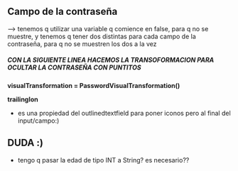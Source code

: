 
## Campo de la contraseña 

--> tenemos q utilizar una variable q comience en false, para q no se muestre, y
tenemos q tener dos distintas para cada campo de la contraseña, para q no se muestren los dos a la vez

##### CON LA SIGUIENTE LINEA HACEMOS LA TRANSOFORMACION PARA OCULTAR LA CONTRASEÑA CON PUNTITOS
**visualTransformation = PasswordVisualTransformation()**

**trailingIon**
- es una propiedad del outlinedtextfield para poner iconos pero al final del input/campo:)

## DUDA :)
- tengo q pasar la edad de tipo INT a String? es necesario??